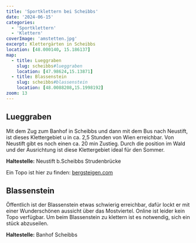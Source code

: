 ```yaml
---
title: 'Sportklettern bei Scheibbs'
date: '2024-06-15'
categories:
  - 'Sportklettern'
  - 'Klettern'
coverImage: 'amstetten.jpg'
excerpt: Klettergärten in Scheibbs
location: [48.000140, 15.186137]
map:
  - title: Lueggraben
    slug: scheibbs#lueggraben
    location: [47.98624,15.13871]
  - title: Blassenstein
    slug: scheibbs#blassenstein
    location: [48.0088208,15.1998192]
zoom: 13
---
```


## Lueggraben

Mit dem Zug zum Banhof in Scheibbs und dann mit dem Bus nach Neustift, ist dieses Klettergebiet u in ca. 2,5 Stunden von Wien erreichbar. Von Neustift gibt es noch einen ca. 20 min Zustieg. Durch die position im Wald und der Ausrichtung ist diese Klettergebiet ideal für den Sommer.

**Haltestelle:** Neustift b.Scheibbs Strudenbrücke

Ein Topo ist hier zu finden: [bergsteigen.com](https://www.oetk-scheibbs.at/klettern/klettergarten-lueggraben/topo/)

## Blassenstein
Öffentlich ist der Blassenstein etwas schwierig erreichbar, dafür lockt er mit einer Wunderschönen aussicht über das Mostviertel. Online ist leider kein Topo verfügbar. Um beim Blassenstein zu klettern ist es notwendig, sich ein stück abzuseilen.

**Haltestelle:** Banhof Scheibbs

